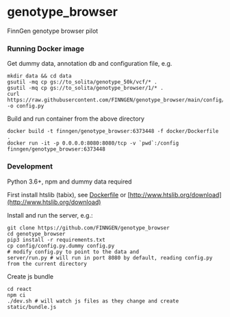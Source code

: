 # genotype_browser
FinnGen genotype browser pilot

### Running Docker image

Get dummy data, annotation db and configuration file, e.g.

```
mkdir data && cd data
gsutil -mq cp gs://to_solita/genotype_50k/vcf/* .
gsutil -mq cp gs://to_solita/genotype_browser/1/* .
curl https://raw.githubusercontent.com/FINNGEN/genotype_browser/main/config/config.py.dummy -o config.py
```

Build and run container from the above directory

```
docker build -t finngen/genotype_browser:6373448 -f docker/Dockerfile .
docker run -it -p 0.0.0.0:8080:8080/tcp -v `pwd`:/config finngen/genotype_browser:6373448
```

### Development

Python 3.6+, npm and dummy data required

First install htslib (tabix), see [Dockerfile](docker/Dockerfile) or [http://www.htslib.org/download](http://www.htslib.org/download)

Install and run the server, e.g.:

```
git clone https://github.com/FINNGEN/genotype_browser
cd genotype_browser
pip3 install -r requirements.txt
cp config/config.py.dummy config.py
# modify config.py to point to the data and
server/run.py # will run in port 8080 by default, reading config.py from the current directory
```

Create js bundle

```
cd react
npm ci
./dev.sh # will watch js files as they change and create static/bundle.js
```

